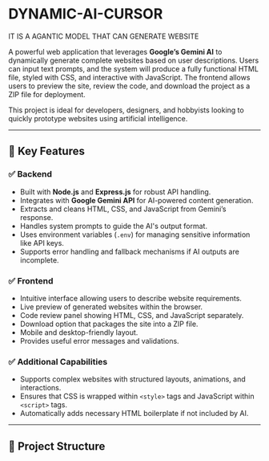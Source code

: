 # DYNAMIC-AI-CURSOR
IT IS A AGANTIC MODEL THAT CAN GENERATE WEBSITE




A powerful web application that leverages **Google’s Gemini AI** to dynamically generate complete websites based on user descriptions. Users can input text prompts, and the system will produce a fully functional HTML file, styled with CSS, and interactive with JavaScript. The frontend allows users to preview the site, review the code, and download the project as a ZIP file for deployment.

This project is ideal for developers, designers, and hobbyists looking to quickly prototype websites using artificial intelligence.

---

## 🚀 Key Features

### ✅ Backend
- Built with **Node.js** and **Express.js** for robust API handling.
- Integrates with **Google Gemini API** for AI-powered content generation.
- Extracts and cleans HTML, CSS, and JavaScript from Gemini’s response.
- Handles system prompts to guide the AI's output format.
- Uses environment variables (`.env`) for managing sensitive information like API keys.
- Supports error handling and fallback mechanisms if AI outputs are incomplete.

### ✅ Frontend
- Intuitive interface allowing users to describe website requirements.
- Live preview of generated websites within the browser.
- Code review panel showing HTML, CSS, and JavaScript separately.
- Download option that packages the site into a ZIP file.
- Mobile and desktop-friendly layout.
- Provides useful error messages and validations.

### ✅ Additional Capabilities
- Supports complex websites with structured layouts, animations, and interactions.
- Ensures that CSS is wrapped within `<style>` tags and JavaScript within `<script>` tags.
- Automatically adds necessary HTML boilerplate if not included by AI.



---

## 📂 Project Structure

